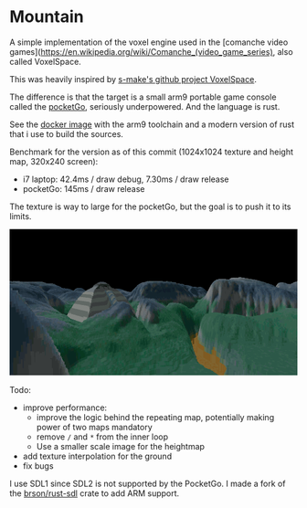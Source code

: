 # Mountain

A simple implementation of the voxel engine used in the [comanche video games](https://en.wikipedia.org/wiki/Comanche_(video_game_series), also called VoxelSpace.

This was heavily inspired by [s-make's github project VoxelSpace](https://github.com/s-macke/VoxelSpace).

The difference is that the target is a small arm9 portable game console called the [pocketGo](https://www.bittboy.com/collections/pocketgo/products/pocketgo-retro-handheld), seriously underpowered. And the language is rust.

See the [docker image](https://github.com/Blizarre/pocketgo-docker-rust) with the arm9 toolchain and a modern version of rust that i use to build the sources.

Benchmark for the version as of this commit (1024x1024 texture and height map, 320x240 screen):
- i7 laptop: 42.4ms / draw debug, 7.30ms /  draw release
- pocketGo: 145ms / draw release

The texture is way to large for the pocketGo, but the goal is to push it to its limits.

![High-resolution screenshot (from the laptop)](screenshots/hires.png)

Todo:
- improve performance:
  - improve the logic behind the repeating map, potentially making power of two maps mandatory
  - remove `/` and `*` from the inner loop
  - Use a smaller scale image for the heightmap
- add texture interpolation for the ground
- fix bugs


I use SDL1 since SDL2 is not supported by the PocketGo. I made a fork of the [brson/rust-sdl](https://github.com/brson/rust-sdl) crate to add ARM support.